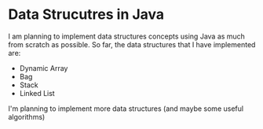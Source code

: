 <h1>Data Strucutres in Java</h1>

I am planning to implement data structures concepts using Java as much from scratch as possible.
So far, the data structures that I have implemented are:
  * Dynamic Array
  * Bag
  * Stack
  * Linked List

<p> I'm planning to implement more data structures (and maybe some useful algorithms)
